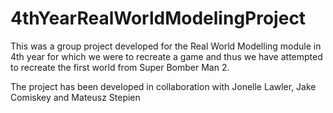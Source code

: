 # 4thYearRealWorldModelingProject

This was a group project developed for the Real World Modelling module
in 4th year for which we were to recreate a game and thus we have
attempted to recreate the first world from Super Bomber Man 2.

The project has been developed in collaboration with Jonelle Lawler, Jake Comiskey and Mateusz Stepien